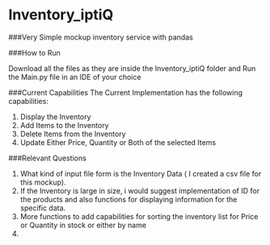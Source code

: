 # Inventory_iptiQ

###Very Simple mockup inventory service with pandas

###How to Run

Download all the files as they are inside the Inventory_iptiQ folder and Run the Main.py file in
an IDE of your choice


###Current Capabilities
The Current Implementation has the following capabilities:
1. Display the Inventory
2. Add Items to the Inventory
3. Delete Items from the Inventory
4. Update Either Price, Quantity or Both of the selected Items

###Relevant Questions
1. What kind of input file form is the Inventory Data ( I created a csv file for this mockup).
2. If the Inventory is large in size, i would suggest implementation of ID for the products and also functions
for displaying information for the specific data.
3. More functions to add capabilities for sorting the inventory list for Price or Quantity in stock or either by name
4. 
